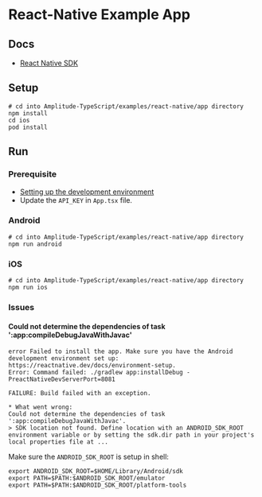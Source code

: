 # React-Native Example App
## Docs
- [React Native SDK](https://www.docs.developers.amplitude.com/data/sdks/react-native-sdk/)

## Setup
```
# cd into Amplitude-TypeScript/examples/react-native/app directory
npm install
cd ios
pod install
```

## Run
### Prerequisite
- [Setting up the development environment](https://reactnative.dev/docs/environment-setup)
- Update the `API_KEY` in `App.tsx` file.

### Android
```
# cd into Amplitude-TypeScript/examples/react-native/app directory
npm run android
```

### iOS
```
# cd into Amplitude-TypeScript/examples/react-native/app directory
npm run ios
```

### Issues
#### Could not determine the dependencies of task ':app:compileDebugJavaWithJavac'
```
error Failed to install the app. Make sure you have the Android development environment set up: https://reactnative.dev/docs/environment-setup.
Error: Command failed: ./gradlew app:installDebug -PreactNativeDevServerPort=8081

FAILURE: Build failed with an exception.

* What went wrong:
Could not determine the dependencies of task ':app:compileDebugJavaWithJavac'.
> SDK location not found. Define location with an ANDROID_SDK_ROOT environment variable or by setting the sdk.dir path in your project's local properties file at ...
```
Make sure the `ANDROID_SDK_ROOT` is setup in shell:
```
export ANDROID_SDK_ROOT=$HOME/Library/Android/sdk
export PATH=$PATH:$ANDROID_SDK_ROOT/emulator
export PATH=$PATH:$ANDROID_SDK_ROOT/platform-tools
```
